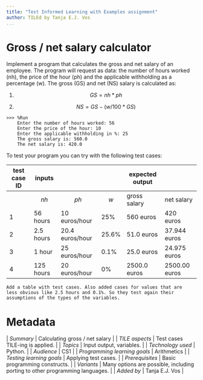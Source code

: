 ```yaml
---
title: "Test Informed Learning with Examples assignment"
author: TILEd by Tanja E.J. Vos
...
```


# Gross / net salary calculator





Implement a program that calculates the gross and net salary of an
employee. The program will request as data: the number of hours
worked (nh), the price of the hour (ph) and the applicable
withholding as a percentage (w). The gross (GS) and net (NS) salary
is calculated as:

1.  $$GS = nh * ph$$

2.  $$NS = GS - (w/100*GS)$$

```
>>> %Run 
    Enter the number of hours worked: 56
    Enter the price of the hour: 10
    Enter the applicable withholding in %: 25
    The gross salary is: 560.0
    The net salary is: 420.0
```

To test your program you can try with the following test cases:

| test case ID | inputs    |                 |       | expected output |               |
|--------------|-----------|-----------------|-------|-----------------|---------------|
|              | $$nh$$    | $$ph$$          | $$w$$ | gross salary    | net salary    |
| 1            | 56 hours  | 10 euros/hour   | 25%   | 560 euros       | 420 euros     |
| 2            | 2.5 hours | 20.4 euros/hour | 25.6% | 51.0 euros      | 37.944 euros  |
| 3            | 1 hour    | 25 euros/hour   | 0.1%  | 25.0 euros      | 24.975 euros  |
| 4            | 125 hours | 20 euros/hour   | 0%    | 2500.0 euros    | 2500.00 euros |


```testruntile
Add a table with test cases. Also added cases for values that are
less obvious like 2.5 hours and 0.1%. So they test again their
assumptions of the types of the variables.
```

# Metadata

| _Summary_ | Calculating gross / net salary |
| _TILE aspects_ | Test cases TILE-ing is applied. |
| _Topics_ | Input output, variables. |
| _Technology used_ | Python. |
| _Audience_ | CS1 |
| _Programming learning goals_ | Arithmetics |
| _Testing learning goals_ | Applying test cases. |
| _Prerequisites_ |  Basic programming constructs.  |
| _Variants_ |  Many options are possible, including porting to other programming languages. |
| _Added by_                    | Tanja E.J. Vos |  